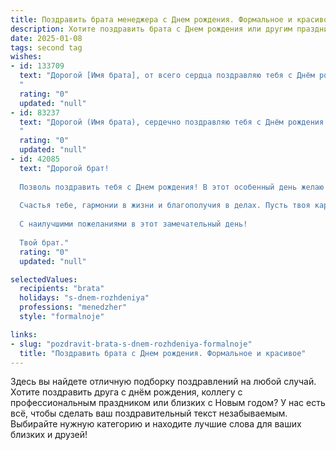 ```yaml
---
title: Поздравить брата менеджера c Днем рождения. Формальное и красивое
description: Хотите поздравить брата c Днем рождения или другим праздником? Наш ИИ создаст незабываемое поздравление, а вы обязательно выделитесь среди других.  
date: 2025-01-08
tags: second tag
wishes:
- id: 133709
  text: "Дорогой [Имя брата], от всего сердца поздравляю тебя с Днём рождения! Желаю тебе успехов в твоей карьере менеджера, достижения всех поставленных целей и реализации амбициозных планов. Пусть каждый день приносит новые возможности и вдохновение, а жизнь будет наполнена радостью, благополучием и успехом во всех начинаниях. Счастья, здоровья и всего самого наилучшего!
  "
  rating: "0"
  updated: "null"
- id: 83237
  text: "Дорогой (Имя брата), сердечно поздравляю тебя с Днём рождения!  Желаю тебе успехов и процветания в твоей карьере менеджера, новых профессиональных высот и реализации всех амбициозных планов. Пусть в твоей жизни всегда царят благополучие, гармония и радость. Счастья, здоровья и всего самого наилучшего!
  "
  rating: "0"
  updated: "null"
- id: 42085
  text: "Дорогой брат!
  
  Позволь поздравить тебя с Днем рождения! В этот особенный день желаю тебе крепкого здоровья, неиссякаемой энергии и успехов в твоей профессиональной деятельности. Как талантливый менеджер, ты всегда находишь оптимальные решения и ведешь команду к новым вершинам. Пусть каждый твой шаг будет уверенным, а все начинания – успешными.
  
  Счастья тебе, гармонии в жизни и благополучия в делах. Пусть твоя карьера продолжает развиваться, а окружающие ценят и уважают тебя за ту ответственность и креативный подход, которые ты проявляешь в своей работе.
  
  С наилучшими пожеланиями в этот замечательный день!
  
  Твой брат."
  rating: "0"
  updated: "null"

selectedValues:
  recipients: "brata"
  holidays: "s-dnem-rozhdeniya"
  professions: "menedzher"
  style: "formalnoje"

links:
- slug: "pozdravit-brata-s-dnem-rozhdeniya-formalnoje"
  title: "Поздравить брата c Днем рождения. Формальное и красивое"
---
```


Здесь вы найдете отличную подборку поздравлений на любой случай.
Хотите поздравить друга с днём рождения, коллегу с профессиональным праздником или близких с Новым годом? У нас есть всё, чтобы сделать ваш поздравительный текст незабываемым. Выбирайте нужную категорию и находите лучшие слова для ваших близких и друзей!
